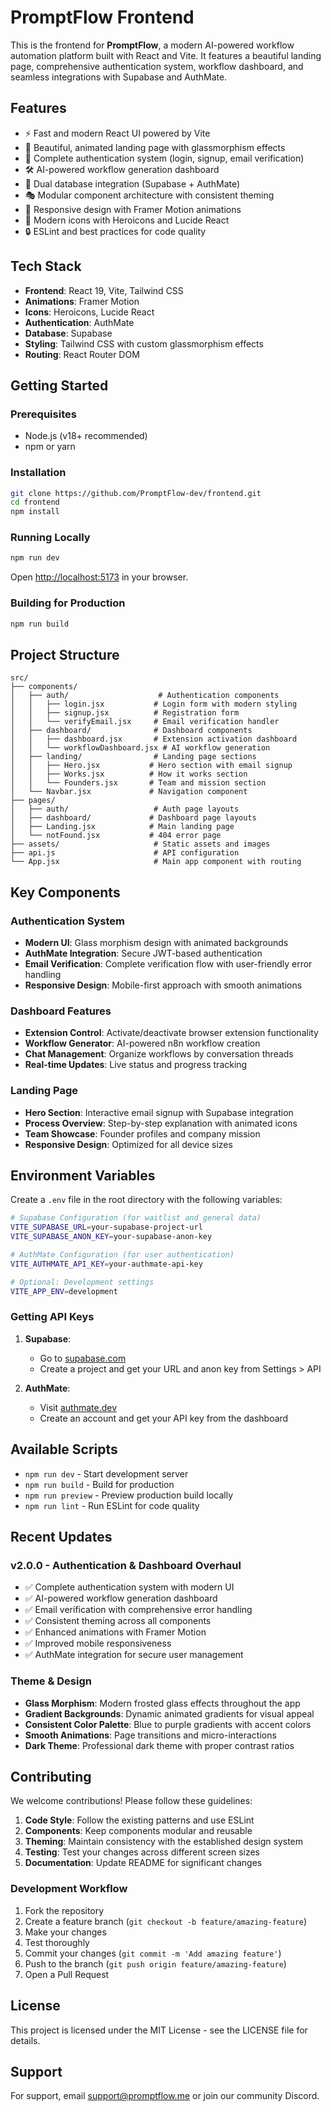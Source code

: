 
# PromptFlow Frontend

This is the frontend for **PromptFlow**, a modern AI-powered workflow automation platform built with React and Vite. It features a beautiful landing page, comprehensive authentication system, workflow dashboard, and seamless integrations with Supabase and AuthMate.

## Features

- ⚡ Fast and modern React UI powered by Vite
- 🎨 Beautiful, animated landing page with glassmorphism effects
- 🔐 Complete authentication system (login, signup, email verification)
- 🛠️ AI-powered workflow generation dashboard
- 🦾 Dual database integration (Supabase + AuthMate)
- 🎭 Modular component architecture with consistent theming
- 🌈 Responsive design with Framer Motion animations
- 🎯 Modern icons with Heroicons and Lucide React
- 🔒 ESLint and best practices for code quality

## Tech Stack

- **Frontend**: React 19, Vite, Tailwind CSS
- **Animations**: Framer Motion
- **Icons**: Heroicons, Lucide React  
- **Authentication**: AuthMate
- **Database**: Supabase
- **Styling**: Tailwind CSS with custom glassmorphism effects
- **Routing**: React Router DOM

## Getting Started

### Prerequisites
- Node.js (v18+ recommended)
- npm or yarn

### Installation

```bash
git clone https://github.com/PromptFlow-dev/frontend.git
cd frontend
npm install
```

### Running Locally

```bash
npm run dev
```
Open [http://localhost:5173](http://localhost:5173) in your browser.

### Building for Production

```bash
npm run build
```

## Project Structure

```
src/
├── components/
│   ├── auth/                    # Authentication components
│   │   ├── login.jsx           # Login form with modern styling
│   │   ├── signup.jsx          # Registration form
│   │   └── verifyEmail.jsx     # Email verification handler
│   ├── dashboard/              # Dashboard components
│   │   ├── dashboard.jsx       # Extension activation dashboard
│   │   └── workflowDashboard.jsx # AI workflow generation
│   ├── landing/                # Landing page sections
│   │   ├── Hero.jsx           # Hero section with email signup
│   │   ├── Works.jsx          # How it works section
│   │   └── Founders.jsx       # Team and mission section
│   └── Navbar.jsx             # Navigation component
├── pages/
│   ├── auth/                   # Auth page layouts
│   ├── dashboard/             # Dashboard page layouts
│   ├── Landing.jsx            # Main landing page
│   └── notFound.jsx           # 404 error page
├── assets/                     # Static assets and images
├── api.js                      # API configuration
└── App.jsx                     # Main app component with routing
```

## Key Components

### Authentication System
- **Modern UI**: Glass morphism design with animated backgrounds
- **AuthMate Integration**: Secure JWT-based authentication
- **Email Verification**: Complete verification flow with user-friendly error handling
- **Responsive Design**: Mobile-first approach with smooth animations

### Dashboard Features
- **Extension Control**: Activate/deactivate browser extension functionality
- **Workflow Generator**: AI-powered n8n workflow creation
- **Chat Management**: Organize workflows by conversation threads
- **Real-time Updates**: Live status and progress tracking

### Landing Page
- **Hero Section**: Interactive email signup with Supabase integration
- **Process Overview**: Step-by-step explanation with animated icons
- **Team Showcase**: Founder profiles and company mission
- **Responsive Design**: Optimized for all device sizes

## Environment Variables

Create a `.env` file in the root directory with the following variables:

```bash
# Supabase Configuration (for waitlist and general data)
VITE_SUPABASE_URL=your-supabase-project-url
VITE_SUPABASE_ANON_KEY=your-supabase-anon-key

# AuthMate Configuration (for user authentication)
VITE_AUTHMATE_API_KEY=your-authmate-api-key

# Optional: Development settings
VITE_APP_ENV=development
```

### Getting API Keys

1. **Supabase**: 
   - Go to [supabase.com](https://supabase.com)
   - Create a project and get your URL and anon key from Settings > API

2. **AuthMate**: 
   - Visit [authmate.dev](https://authmate.xyz) 
   - Create an account and get your API key from the dashboard

## Available Scripts

- `npm run dev` - Start development server
- `npm run build` - Build for production
- `npm run preview` - Preview production build locally
- `npm run lint` - Run ESLint for code quality

## Recent Updates

### v2.0.0 - Authentication & Dashboard Overhaul
- ✅ Complete authentication system with modern UI
- ✅ AI-powered workflow generation dashboard  
- ✅ Email verification with comprehensive error handling
- ✅ Consistent theming across all components
- ✅ Enhanced animations with Framer Motion
- ✅ Improved mobile responsiveness
- ✅ AuthMate integration for secure user management

### Theme & Design
- **Glass Morphism**: Modern frosted glass effects throughout the app
- **Gradient Backgrounds**: Dynamic animated gradients for visual appeal  
- **Consistent Color Palette**: Blue to purple gradients with accent colors
- **Smooth Animations**: Page transitions and micro-interactions
- **Dark Theme**: Professional dark theme with proper contrast ratios

## Contributing

We welcome contributions! Please follow these guidelines:

1. **Code Style**: Follow the existing patterns and use ESLint
2. **Components**: Keep components modular and reusable
3. **Theming**: Maintain consistency with the established design system
4. **Testing**: Test your changes across different screen sizes
5. **Documentation**: Update README for significant changes

### Development Workflow
1. Fork the repository
2. Create a feature branch (`git checkout -b feature/amazing-feature`)
3. Make your changes
4. Test thoroughly
5. Commit your changes (`git commit -m 'Add amazing feature'`)
6. Push to the branch (`git push origin feature/amazing-feature`)
7. Open a Pull Request

## License

This project is licensed under the MIT License - see the LICENSE file for details.

## Support

For support, email support@promptflow.me or join our community Discord.
